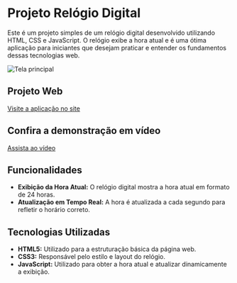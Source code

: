<h1>Projeto Relógio Digital</h1>

<p>Este é um projeto simples de um relógio digital desenvolvido utilizando HTML, CSS e JavaScript. O relógio exibe a hora atual e é uma ótima aplicação para iniciantes que desejam praticar e entender os fundamentos dessas tecnologias web.</p>

<img src="https://github.com/efrainefeso/relogio-digital/assets/146659695/0dba3caa-2011-4013-8d96-1034f4c3de26" alt="Tela principal">

<h2>Projeto Web</h2>
<a href="https://relogioo-digital.netlify.app/">Visite a aplicação no site</a>

<h2>Confira a demonstração em vídeo</h2>
<a href="https://youtu.be/f3MRWKtVbVY">Assista ao vídeo</a>

<h2>Funcionalidades</h2>
    <ul>
        <li><strong>Exibição da Hora Atual:</strong> O relógio digital mostra a hora atual em formato de 24 horas.</li>
        <li><strong>Atualização em Tempo Real:</strong> A hora é atualizada a cada segundo para refletir o horário correto.</li>
    </ul>

  <h2>Tecnologias Utilizadas</h2>
    <ul>
        <li><strong>HTML5:</strong> Utilizado para a estruturação básica da página web.</li>
        <li><strong>CSS3:</strong> Responsável pelo estilo e layout do relógio.</li>
        <li><strong>JavaScript:</strong> Utilizado para obter a hora atual e atualizar dinamicamente a exibição.</li>
    </ul>
